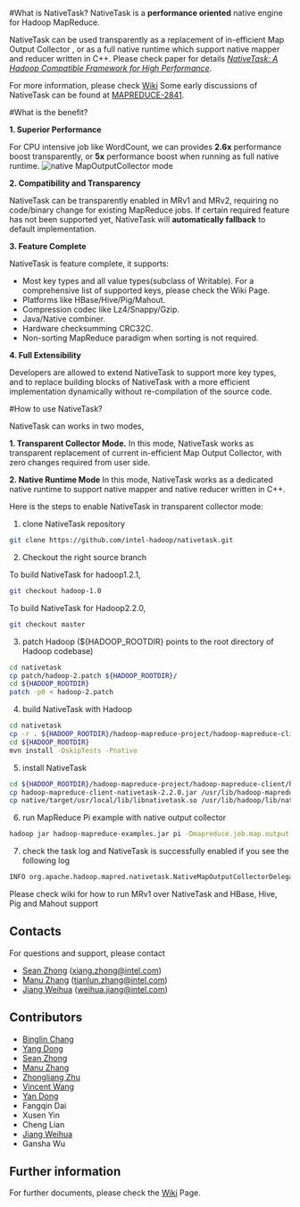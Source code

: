 #What is NativeTask?
NativeTask is a **performance oriented** native engine for Hadoop MapReduce.

NativeTask can be used transparently as a replacement of in-efficient Map Output Collector , or as a full native runtime which support native mapper and reducer written in C++. Please check paper for details [*NativeTask: A Hadoop Compatible Framework for High Performance*](http://prof.ict.ac.cn/bpoe2013/downloads/papers/S7201_5910.pdf).

For more information, please check [Wiki](https://github.com/intel-hadoop/nativetask/wiki)
Some early discussions of NativeTask can be found at [MAPREDUCE-2841](https://issues.apache.org/jira/browse/MAPREDUCE-2841).


#What is the benefit?

**1. Superior Performance**

For CPU intensive job like WordCount, we can provides **2.6x** performance boost transparently, or **5x** performance boost when running as full native runtime.
![native MapOutputCollector mode](https://raw.githubusercontent.com/intel-hadoop/nativetask/master/doc/800px-Native-task-performance-overview.png)

**2. Compatibility and Transparency**

NativeTask can be transparently enabled in MRv1 and MRv2, requiring no code/binary change for existing MapReduce jobs. If certain required feature has not been supported yet, NativeTask will **automatically fallback** to default implementation.

**3. Feature Complete**

NativeTask is feature complete, it supports:
  * Most key types and all value types(subclass of Writable). For a comprehensive list of supported keys, please check the Wiki Page.
  * Platforms like HBase/Hive/Pig/Mahout. 
  * Compression codec like Lz4/Snappy/Gzip.
  * Java/Native combiner.
  * Hardware checksumming CRC32C.
  * Non-sorting MapReduce paradigm when sorting is not required.

**4. Full Extensibility**

Developers are allowed to extend NativeTask to support more key types, and to replace building blocks of NativeTask with a more efficient implementation dynamically without re-compilation of the source code.

#How to use NativeTask?

NativeTask can works in two modes,

**1. Transparent Collector Mode.** In this mode, NativeTask works as transparent replacement of current in-efficient Map Output Collector, with zero changes required from user side. 

**2. Native Runtime Mode** In this mode, NativeTask works as a dedicated native runtime to support native mapper and native reducer written in C++. 

Here is the steps to enable NativeTask in transparent collector mode:

1. clone NativeTask repository
  
  ```bash
  git clone https://github.com/intel-hadoop/nativetask.git
  ```

2. Checkout the right source branch

  To build NativeTask for hadoop1.2.1, 

  ```bash
  git checkout hadoop-1.0
  ```

  To build NativeTask for Hadoop2.2.0, 

  ```bash
  git checkout master
  ```

3. patch Hadoop (${HADOOP_ROOTDIR} points to the root directory of Hadoop codebase)
  
  ```bash
  cd nativetask
  cp patch/hadoop-2.patch ${HADOOP_ROOTDIR}/
  cd ${HADOOP_ROOTDIR}
  patch -p0 < hadoop-2.patch
  ```

4. build NativeTask with Hadoop
  
  ```bash
  cd nativetask
  cp -r . ${HADOOP_ROOTDIR}/hadoop-mapreduce-project/hadoop-mapreduce-client/hadoop-mapreduce-client-nativetask
  cd ${HADOOP_ROOTDIR}
  mvn install -DskipTests -Pnative
  ```

5. install NativeTask 

  ```bash
  cd ${HADOOP_ROOTDIR}/hadoop-mapreduce-project/hadoop-mapreduce-client/hadoop-mapreduce-client-nativetask/target
  cp hadoop-mapreduce-client-nativetask-2.2.0.jar /usr/lib/hadoop-mapreduce/
  cp native/target/usr/local/lib/libnativetask.so /usr/lib/hadoop/lib/native/
  ```

6. run MapReduce Pi example with native output collector
  
  ```bash
  hadoop jar hadoop-mapreduce-examples.jar pi -Dmapreduce.job.map.output.collector.class=org.apache.hadoop.mapred.nativetask.NativeMapOutputCollectorDelegator 10 10
  ```

7. check the task log and NativeTask is successfully enabled if you see the following log
  
  ```bash
  INFO org.apache.hadoop.mapred.nativetask.NativeMapOutputCollectorDelegator: Native output collector can be successfully enabled! 
  ```

Please check wiki for how to run MRv1 over NativeTask and HBase, Hive, Pig and Mahout support


## Contacts
For questions and support, please contact 
* [Sean Zhong](https://github.com/clockfly) (xiang.zhong@intel.com)
* [Manu Zhang](https://github.com/manuzhang) (tianlun.zhang@intel.com)
* [Jiang Weihua](https://github.com/whjiang) (weihua.jiang@intel.com)

## Contributors
* [Binglin Chang](https://github.com/decster)     
* [Yang Dong](https://github.com/GarfiedYang)    
* [Sean Zhong](https://github.com/clockfly)    
* [Manu Zhang](https://github.com/manuzhang)    
* [Zhongliang Zhu](https://github.com/zoken)    
* [Vincent Wang](https://github.com/huafengw)     
* [Yan Dong](https://github.com/sproblvem)
* Fangqin Dai
* Xusen Yin
* Cheng Lian
* [Jiang Weihua](https://github.com/whjiang) 
* Gansha Wu

## Further information
For further documents, please check the [Wiki](https://github.com/intel-hadoop/nativetask/wiki) Page.
